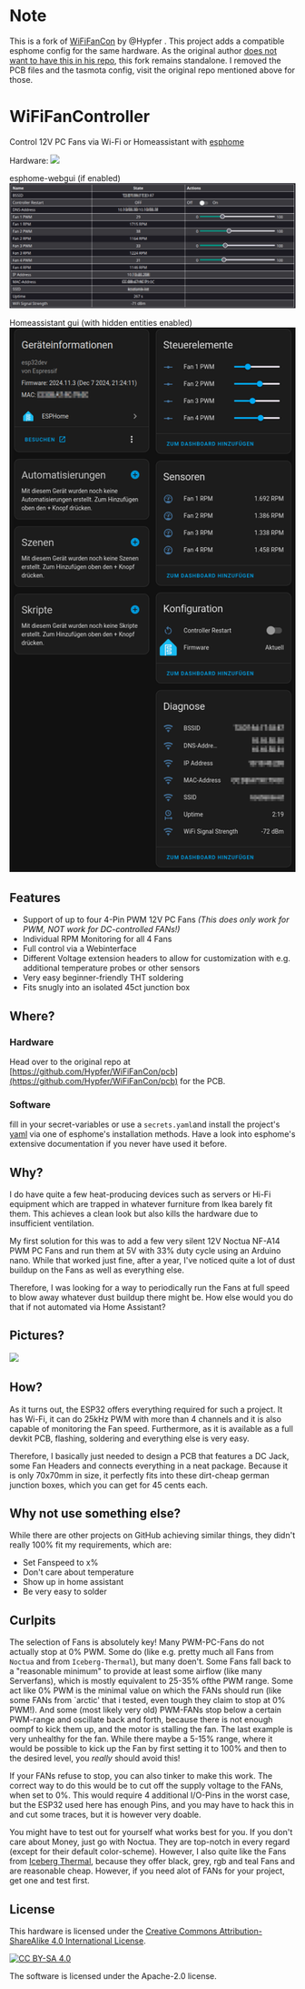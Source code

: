 # Note

This is a fork of [WiFiFanCon](https://github.com/Hypfer/WiFiFanCon) by @Hypfer .
This project adds a compatible esphome config for the same hardware. As the original 
author [does not want to have this in his repo](https://github.com/Hypfer/WiFiFanCon/pull/2), 
this fork remains standalone. I removed the PCB files and the tasmota config, 
visit the original repo mentioned above for those.


# WiFiFanController

Control 12V PC Fans via Wi-Fi or Homeassistant with [esphome](https://esphome.io/)


Hardware:
[<img src="./img/board.jpg" width=650>](./img/board.jpg)


esphome-webgui (if enabled)
[<img src="./img/esphome_webui.png">](./img/esphome_webui.png)


Homeassistant gui (with hidden entities enabled)
[<img src="./img/esphome_homeassistant.png">](./img/esphome_homeassistant.png)


## Features

- Support of up to four 4-Pin PWM 12V PC Fans *(This does only work for PWM, _NOT_ work for DC-controlled FANs!)*
- Individual RPM Monitoring for all 4 Fans
- Full control via a Webinterface
- Different Voltage extension headers to allow for customization with e.g. additional temperature probes or other sensors
- Very easy beginner-friendly THT soldering
- Fits snugly into an isolated 45ct junction box

## Where?


### Hardware

Head over to the original repo at [https://github.com/Hypfer/WiFiFanCon/pcb](https://github.com/Hypfer/WiFiFanCon/pcb) for the PCB.


### Software

fill in your secret-variables or use a `secrets.yaml`and install the project's [yaml](./esphome/wififancontrol.yaml) via one of esphome's installation methods.
Have a look into esphome's extensive documentation if you never have used it before.


## Why?

I do have quite a few heat-producing devices such as servers or Hi-Fi equipment which are trapped in whatever
furniture from Ikea barely fit them. This achieves a clean look but also kills the hardware due to insufficient ventilation.

My first solution for this was to add a few very silent 12V Noctua NF-A14 PWM PC Fans and run them at 5V with 33% duty cycle using an Arduino nano.
While that worked just fine, after a year, I've noticed quite a lot of dust buildup on the Fans as well as everything else.

Therefore, I was looking for a way to periodically run the Fans at full speed to blow away whatever dust buildup there might be.
How else would you do that if not automated via Home Assistant?


## Pictures?

[<img src="./img/avr.jpg" width=650>](./img/avr.jpg)


## How?

As it turns out, the ESP32 offers everything required for such a project.
It has Wi-Fi, it can do 25kHz PWM with more than 4 channels and it is also capable of monitoring the Fan speed.
Furthermore, as it is available as a full devkit PCB, flashing, soldering and everything else is very easy.

Therefore, I basically just needed to design a PCB that features a DC Jack, some Fan Headers and connects everything in a neat package.
Because it is only 70x70mm in size, it perfectly fits into these dirt-cheap german junction boxes, which you can get for 45 cents each.

## Why not use something else?

While there are other projects on GitHub achieving similar things, they didn't really 100% fit my requirements, which are:

- Set Fanspeed to x%
- Don't care about temperature
- Show up in home assistant
- Be very easy to solder

## Curlpits

The selection of Fans is absolutely key! Many PWM-PC-Fans do not actually stop at 0% PWM. Some do (like e.g. pretty much all Fans 
from `Noctua` and from `Iceberg-Thermal`), but many doen't. Some Fans fall back to a "reasonable minimum" to provide at least some 
airflow (like many Serverfans), which is mostly equivalent to 25-35% ofthe PWM range. Some act like 0% PWM is the minimal value on 
which the FANs should run (like some FANs from `arctic' that i tested, even tough they claim to stop at 0% PWM!). And some (most 
likely very old) PWM-FANs stop below a certain PWM-range and oscillate back and forth, because there is not enough oompf to kick 
them up, and the motor is stalling the fan. The last example is very unhealthy for the fan. While there maybe a 5-15% range, where 
it would be possible to kick up the Fan by first setting it to 100% and then to the desired level, you _really_ should avoid this!

If your FANs refuse to stop, you can also tinker to make this work. The correct way to do this would be to cut off the supply voltage 
to the FANs, when set to 0%. This would require 4 additional I/O-Pins in the worst case, but the ESP32 used here has enough Pins, and 
you may have to hack this in and cut some traces, but it is however very doable.

You might have to test out for yourself what works best for you. If you don't care about Money, just go with Noctua. They are top-notch 
in every regard (except for their default color-scheme). However, I also quite like the Fans from [Iceberg Thermal](https://www.iceberg-thermal.com/product-category/consumer/case-fan/), 
because they offer black, grey, rgb and teal Fans and are reasonable cheap. However, if you need alot of FANs for your project, get one and test first.


## License

This hardware is licensed under the
[Creative Commons Attribution-ShareAlike 4.0 International License][cc-by-sa].

[![CC BY-SA 4.0][cc-by-sa-image]][cc-by-sa]

The software is licensed under the Apache-2.0 license.

[cc-by-sa]: http://creativecommons.org/licenses/by-sa/4.0/
[cc-by-sa-image]: ./img/cc-by-sa.png
